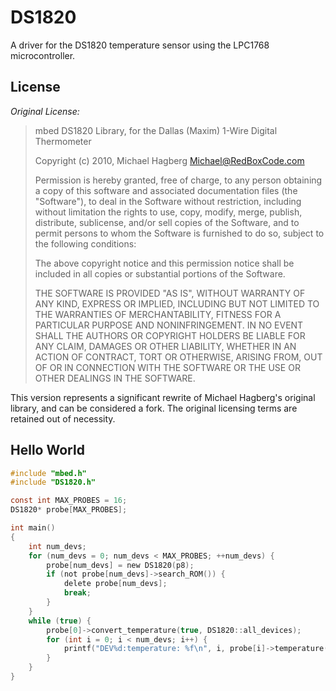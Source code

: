 # DS1820
A driver for the DS1820 temperature sensor using the LPC1768 microcontroller.

## License

*Original License:*

> mbed DS1820 Library, for the Dallas (Maxim) 1-Wire Digital Thermometer
>
> Copyright (c) 2010, Michael Hagberg Michael@RedBoxCode.com
>
> Permission is hereby granted, free of charge, to any person obtaining a copy
> of this software and associated documentation files (the "Software"), to deal
> in the Software without restriction, including without limitation the rights
> to use, copy, modify, merge, publish, distribute, sublicense, and/or sell
> copies of the Software, and to permit persons to whom the Software is
> furnished to do so, subject to the following conditions:
>
> The above copyright notice and this permission notice shall be included in
> all copies or substantial portions of the Software.
>
> THE SOFTWARE IS PROVIDED "AS IS", WITHOUT WARRANTY OF ANY KIND, EXPRESS OR
> IMPLIED, INCLUDING BUT NOT LIMITED TO THE WARRANTIES OF MERCHANTABILITY,
> FITNESS FOR A PARTICULAR PURPOSE AND NONINFRINGEMENT. IN NO EVENT SHALL THE
> AUTHORS OR COPYRIGHT HOLDERS BE LIABLE FOR ANY CLAIM, DAMAGES OR OTHER
> LIABILITY, WHETHER IN AN ACTION OF CONTRACT, TORT OR OTHERWISE, ARISING FROM,
> OUT OF OR IN CONNECTION WITH THE SOFTWARE OR THE USE OR OTHER DEALINGS IN
> THE SOFTWARE.

This version represents a significant rewrite of Michael Hagberg's original library, and can be considered a fork.
The original licensing terms are retained out of necessity.

## Hello World

```C
#include "mbed.h"
#include "DS1820.h"

const int MAX_PROBES = 16;
DS1820* probe[MAX_PROBES];

int main()
{
    int num_devs;
    for (num_devs = 0; num_devs < MAX_PROBES; ++num_devs) {
        probe[num_devs] = new DS1820(p8);
        if (not probe[num_devs]->search_ROM()) {
            delete probe[num_devs];
            break;
        }
    }
    while (true) {
        probe[0]->convert_temperature(true, DS1820::all_devices);
        for (int i = 0; i < num_devs; i++) {
            printf("DEV%d:temperature: %f\n", i, probe[i]->temperature());
        }
    }
}
```
